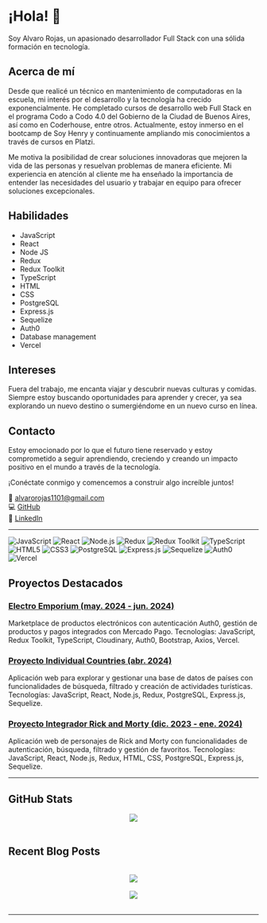 # ¡Hola! 👋

Soy Alvaro Rojas, un apasionado desarrollador Full Stack con una sólida formación en tecnología.

## Acerca de mí

Desde que realicé un técnico en mantenimiento de computadoras en la escuela, mi interés por el desarrollo y la tecnología ha crecido exponencialmente. He completado cursos de desarrollo web Full Stack en el programa Codo a Codo 4.0 del Gobierno de la Ciudad de Buenos Aires, así como en Coderhouse, entre otros. Actualmente, estoy inmerso en el bootcamp de Soy Henry y continuamente ampliando mis conocimientos a través de cursos en Platzi.

Me motiva la posibilidad de crear soluciones innovadoras que mejoren la vida de las personas y resuelvan problemas de manera eficiente. Mi experiencia en atención al cliente me ha enseñado la importancia de entender las necesidades del usuario y trabajar en equipo para ofrecer soluciones excepcionales.

## Habilidades

- JavaScript
- React
- Node JS
- Redux
- Redux Toolkit
- TypeScript
- HTML
- CSS
- PostgreSQL
- Express.js
- Sequelize
- Auth0
- Database management
- Vercel

## Intereses

Fuera del trabajo, me encanta viajar y descubrir nuevas culturas y comidas. Siempre estoy buscando oportunidades para aprender y crecer, ya sea explorando un nuevo destino o sumergiéndome en un nuevo curso en línea.

## Contacto

Estoy emocionado por lo que el futuro tiene reservado y estoy comprometido a seguir aprendiendo, creciendo y creando un impacto positivo en el mundo a través de la tecnología.

¡Conéctate conmigo y comencemos a construir algo increíble juntos!

📧 alvarorojas1101@gmail.com  
💻 [GitHub](https://github.com/alvarorojas1101)  
💼 [LinkedIn](https://www.linkedin.com/in/alvarorojas1101)

---

![JavaScript](https://img.shields.io/badge/JavaScript-F7DF1E?style=for-the-badge&logo=javascript&logoColor=black)
![React](https://img.shields.io/badge/React-20232A?style=for-the-badge&logo=react&logoColor=61DAFB)
![Node.js](https://img.shields.io/badge/Node.js-339933?style=for-the-badge&logo=nodedotjs&logoColor=white)
![Redux](https://img.shields.io/badge/Redux-764ABC?style=for-the-badge&logo=redux&logoColor=white)
![Redux Toolkit](https://img.shields.io/badge/Redux%20Toolkit-764ABC?style=for-the-badge&logo=redux&logoColor=white)
![TypeScript](https://img.shields.io/badge/TypeScript-007ACC?style=for-the-badge&logo=typescript&logoColor=white)
![HTML5](https://img.shields.io/badge/HTML5-E34F26?style=for-the-badge&logo=html5&logoColor=white)
![CSS3](https://img.shields.io/badge/CSS3-1572B6?style=for-the-badge&logo=css3&logoColor=white)
![PostgreSQL](https://img.shields.io/badge/PostgreSQL-336791?style=for-the-badge&logo=postgresql&logoColor=white)
![Express.js](https://img.shields.io/badge/Express.js-000000?style=for-the-badge&logo=express&logoColor=white)
![Sequelize](https://img.shields.io/badge/Sequelize-52B0E7?style=for-the-badge&logo=sequelize&logoColor=white)
![Auth0](https://img.shields.io/badge/Auth0-EB5424?style=for-the-badge&logo=auth0&logoColor=white)
![Vercel](https://img.shields.io/badge/Vercel-000000?style=for-the-badge&logo=vercel&logoColor=white)


## Proyectos Destacados

### [Electro Emporium (may. 2024 - jun. 2024)](https://github.com/alvarorojas1101/PF.git)
Marketplace de productos electrónicos con autenticación Auth0, gestión de productos y pagos integrados con Mercado Pago. Tecnologías: JavaScript, Redux Toolkit, TypeScript, Cloudinary, Auth0, Bootstrap, Axios, Vercel.

### [Proyecto Individual Countries (abr. 2024)](https://github.com/alvarorojas1101/PiCountries.git)
Aplicación web para explorar y gestionar una base de datos de países con funcionalidades de búsqueda, filtrado y creación de actividades turísticas. Tecnologías: JavaScript, React, Node.js, Redux, PostgreSQL, Express.js, Sequelize.

### [Proyecto Integrador Rick and Morty (dic. 2023 - ene. 2024)](https://github.com/alvarorojas1101/PI-RYM.git)
Aplicación web de personajes de Rick and Morty con funcionalidades de autenticación, búsqueda, filtrado y gestión de favoritos. Tecnologías: JavaScript, React, Node.js, Redux, HTML, CSS, PostgreSQL, Express.js, Sequelize.

---

## GitHub Stats  
<div align="center"><img src="https://github-readme-stats.vercel.app/api?username=alvarorojas1101&show_icons=true&count_private=true&hide_border=true" align="center" /></div>  

<br/>  

## Recent Blog Posts  
  

<br/>  

<div align="center">
<img src="https://komarev.com/ghpvc/?username=alvarorojas1101&&style=flat-square" align="center" />
</div>  
  

<br/>  

<div align="center">
            <a href="https://www.buymeacoffee.com/alvarorojas1101" target="_blank" style="display: inline-block;">
                <img
                    src="https://img.shields.io/badge/Donate-Buy%20Me%20A%20Coffee-orange.svg?style=flat-square&logo=buymeacoffee" 
                    align="center"
                />
            </a></div>
<br />

----

